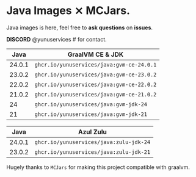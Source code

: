 # Java Images ⨯ MCJars.

Java images is here, feel free to **ask questions** on **issues**.

**DISCORD** @yunuservices # for contact.

|  Java  | GraalVM CE & JDK                        |
|--------|-----------------------------------------|
| 24.0.1 |`ghcr.io/yunuservices/java:gvm-ce-24.0.1`|
| 23.0.2 |`ghcr.io/yunuservices/java:gvm-ce-23.0.2`|
| 22.0.2 |`ghcr.io/yunuservices/java:gvm-ce-22.0.2`|
| 21.0.2 |`ghcr.io/yunuservices/java:gvm-ce-21.0.2`|
|   24   |`ghcr.io/yunuservices/java:gvm-jdk-24`   |
|   21   |`ghcr.io/yunuservices/java:gvm-jdk-21`   |

|  Java  | Azul Zulu                             |
|--------|---------------------------------------|
| 24.0.1 |`ghcr.io/yunuservices/java:zulu-jdk-24`|
| 23.0.2 |`ghcr.io/yunuservices/java:zulu-jdk-21`|

Hugely thanks to `MCJars` for making this project compatible with graalvm.
